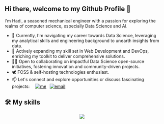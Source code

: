 ## Hi there, welcome to my Github Profile 👋

I'm Hadi, a seasoned mechanical engineer with a passion for exploring the realms of computer science, especially Data Science and AI.

- 🔭 Currently, I'm navigating my career towards Data Science, leveraging my analytical skills and engineering background to unearth insights from data.
- 🌱 Actively expanding my skill set in Web Development and DevOps, enriching my toolkit to deliver comprehensive solutions.
- 🤝🏼 Open to collaborating on impactful Data Science open-source initiatives, fostering innovation and community-driven projects.
- 🕊️ FOSS & self-hosting technologies enthusiast.
- 📫 Let's connect and explore opportunities or discuss fascinating projects:&ensp;&ensp;
[![me](https://skillicons.dev/icons?i=linkedin)](https://www.linkedin.com/in/hadi-sqalli-69608295/)&ensp;
[![email](https://skillicons.dev/icons?i=gmail)](sqallihadi.pro@gmail.com)<br>


🛠️ My skills
------
<p align="center">
  <a href="https://github.com/hadisql">
    <img src="https://skillicons.dev/icons?i=py,sklearn,tensorflow,mongodb,postgres,bash,azure,aws,docker,js,html,css,django,tailwind,alpinejs,vscodium&perline=8" />
  </a>
</p>
